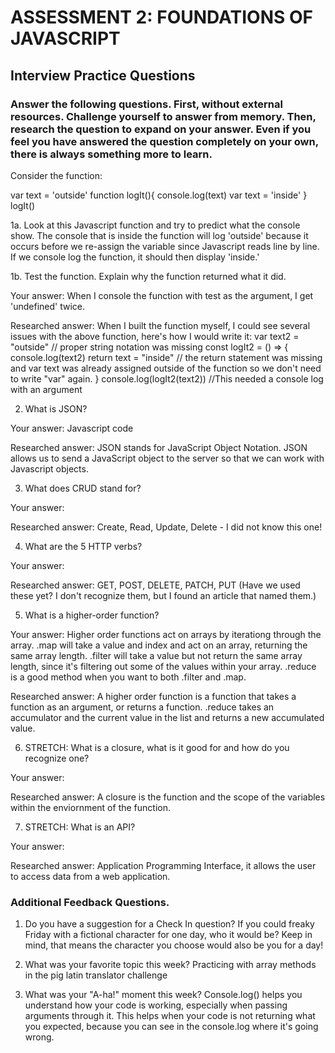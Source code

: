# ASSESSMENT 2: FOUNDATIONS OF JAVASCRIPT
## Interview Practice Questions

### Answer the following questions. First, without external resources. Challenge yourself to answer from memory. Then, research the question to expand on your answer. Even if you feel you have answered the question completely on your own, there is always something more to learn.

Consider the function:

var text = 'outside'
function logIt(){
  console.log(text)
  var text = 'inside'
}
logIt()


1a. Look at this Javascript function and try to predict what the console show.
The console that is inside the function will log 'outside' because it occurs before we re-assign the variable since Javascript reads line by line. If we console log the function, it should then display 'inside.' 


1b. Test the function. Explain why the function returned what it did.

  Your answer: When I console the function with test as the argument, I get 'undefined' twice. 

  Researched answer: When I built the function myself, I could see several issues with the above function, here's how I would write it: 
  var text2 = "outside" // proper string notation was missing
const logIt2 = () => { 
    console.log(text2)
    return text = "inside" // the return statement was missing and var text was already assigned outside of the function so we don't need to write "var" again.
}
console.log(logIt2(text2)) //This needed a console log with an argument

  

2. What is JSON?

  Your answer: Javascript code

  Researched answer: JSON stands for JavaScript Object Notation. JSON allows us to send a JavaScript object to the server so that we can work with Javascript objects. 


3. What does CRUD stand for?

  Your answer: 

  Researched answer: Create, Read, Update, Delete - I did not know this one!



4. What are the 5 HTTP verbs?

  Your answer: 

  Researched answer: GET, POST, DELETE, PATCH, PUT (Have we used these yet? I don't recognize them, but I found an article that named them.)


5. What is a higher-order function?

  Your answer: Higher order functions act on arrays by iterationg through the array. .map will take a value and index and act on an array, returning the same array length. .filter will take a value but not return the same array length, since it's filtering out some of the values within your array. .reduce is a good method when you want to both .filter and .map. 

  Researched answer: A higher order function is a function that takes a function as an argument, or returns a function. .reduce takes an accumulator and the current value in the list and returns a new accumulated value. 


6. STRETCH: What is a closure, what is it good for and how do you recognize one?

  Your answer: 

  Researched answer: A closure is the function and the scope of the variables within the enviornment of the function. 


7. STRETCH: What is an API?

  Your answer: 

  Researched answer: Application Programming Interface, it allows the user to access data from a web application. 


### Additional Feedback Questions.

1. Do you have a suggestion for a Check In question?
If you could freaky Friday with a fictional character for one day, who it would be? Keep in mind, that means the character you choose would also be you for a day!


2. What was your favorite topic this week?
Practicing with array methods in the pig latin translator challenge


3. What was your "A-ha!" moment this week?
Console.log() helps you understand how your code is working, especially when passing arguments through it. This helps when your code is not returning what you expected, because you can see in the console.log where it's going wrong. 